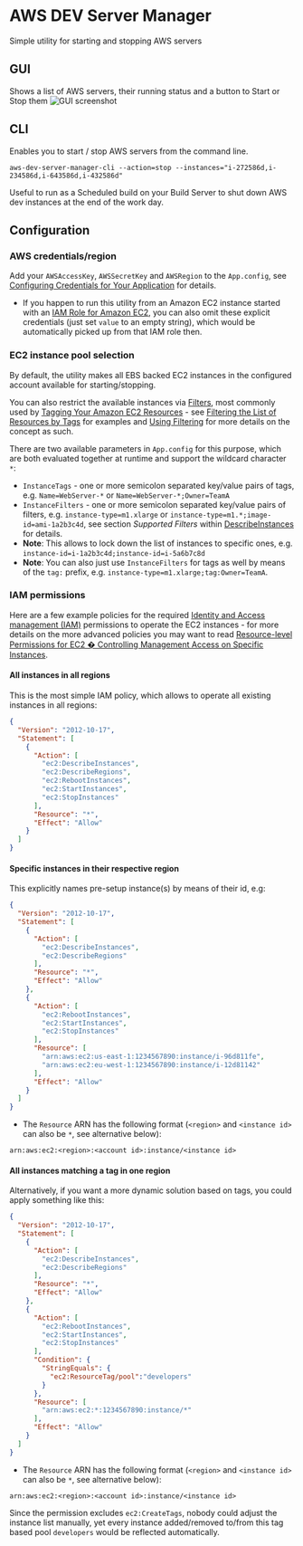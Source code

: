# AWS DEV Server Manager

Simple utility for starting and stopping AWS servers 

## GUI

Shows a list of AWS servers, their running status and a button to Start or Stop them
![GUI screenshot](https://f.cloud.github.com/assets/227505/930870/b0891972-0019-11e3-89c5-1926b4370828.PNG)

## CLI

Enables you to start / stop AWS servers from the command line.

```
aws-dev-server-manager-cli --action=stop --instances="i-272586d,i-234586d,i-643586d,i-432586d"
```

Useful to run as a Scheduled build on your Build Server to shut down AWS dev instances at the end of the work day.

## Configuration

### AWS credentials/region

Add your `AWSAccessKey`, `AWSSecretKey` and `AWSRegion` to the `App.config`, see 
[Configuring Credentials for Your Application](http://docs.aws.amazon.com/AWSSdkDocsNET/latest/DeveloperGuide/net-dg-config-creds.html) for details.

* If you happen to run this utility from an Amazon EC2 instance started with an 
[IAM Role for Amazon EC2](http://docs.aws.amazon.com/AWSEC2/latest/UserGuide/iam-roles-for-amazon-ec2.html), 
you can also omit these explicit credentials (just set `value` to an empty string), which would be automatically picked up from that IAM role then.

### EC2 instance pool selection

By default, the utility makes all EBS backed EC2 instances in the configured account available for starting/stopping.

You can also restrict the available instances via [Filters](http://docs.aws.amazon.com/AWSEC2/latest/UserGuide/Using_Filtering.html#Resource_Filters), 
most commonly used by [Tagging Your Amazon EC2 Resources](http://docs.aws.amazon.com/AWSEC2/latest/UserGuide/Using_Tags.html) - see 
[Filtering the List of Resources by Tags](http://docs.aws.amazon.com/AWSEC2/latest/UserGuide/Using_Tags.html#filtering-the-list-of-resources-by-tags-cli) 
for examples and [Using Filtering](http://docs.aws.amazon.com/AWSEC2/latest/UserGuide/Using_Filtering.html) for more details on the concept as such.

There are two available parameters in `App.config` for this purpose, which are both evaluated together at runtime and support the wildcard character `*`:

* `InstanceTags` - one or more semicolon separated key/value pairs of tags, e.g. `Name=WebServer-*` or  `Name=WebServer-*;Owner=TeamA`
* `InstanceFilters` - one or more semicolon separated key/value pairs of filters, e.g. `instance-type=m1.xlarge` or  `instance-type=m1.*;image-id=ami-1a2b3c4d`, see
section _Supported Filters_ within [DescribeInstances](http://docs.aws.amazon.com/AWSEC2/latest/APIReference/ApiReference-query-DescribeInstances.html) for details.
 * **Note**: This allows to lock down the list of instances to specific ones, e.g. `instance-id=i-1a2b3c4d;instance-id=i-5a6b7c8d`
 * **Note**: You can also just use `InstanceFilters` for tags as well by means of the `tag:` prefix, e.g. `instance-type=m1.xlarge;tag:Owner=TeamA`.

### IAM permissions

Here are a few example policies for the required [Identity and Access management (IAM)](http://aws.amazon.com/iam/) 
permissions to operate the EC2 instances - for more details on the more advanced policies you may want to read
[Resource-level Permissions for EC2 � Controlling Management Access on Specific Instances](http://blogs.aws.amazon.com/security/post/Tx29HCT3ABL7LP3/Resource-level-Permissions-for-EC2-Controlling-Management-Access-on-Specific-Ins).

#### All instances in all regions

This is the most simple IAM policy, which allows to operate all existing instances in all regions:
```json
{
  "Version": "2012-10-17",
  "Statement": [
    {
      "Action": [
        "ec2:DescribeInstances",
        "ec2:DescribeRegions",
        "ec2:RebootInstances",
        "ec2:StartInstances",
        "ec2:StopInstances"
      ],
      "Resource": "*",
      "Effect": "Allow"
    }
  ]
}
```

#### Specific instances in their respective region

This explicitly names pre-setup instance(s) by means of their id, e.g:

```json
{
  "Version": "2012-10-17",
  "Statement": [
    {
      "Action": [
        "ec2:DescribeInstances",
        "ec2:DescribeRegions"
      ],
      "Resource": "*",
      "Effect": "Allow"
    },
    {
      "Action": [
        "ec2:RebootInstances",
        "ec2:StartInstances",
        "ec2:StopInstances"
      ],
      "Resource": [
        "arn:aws:ec2:us-east-1:1234567890:instance/i-96d811fe",
        "arn:aws:ec2:eu-west-1:1234567890:instance/i-12d81142"
      ],
      "Effect": "Allow"
    }
  ]
}
```

* The `Resource` ARN has the following format (`<region>` and `<instance id>` can also be `*`, see alternative below):    
```
arn:aws:ec2:<region>:<account id>:instance/<instance id>
```

#### All instances matching a tag in one region

Alternatively, if you want a more dynamic solution based on tags, you could apply something like this:

```json
{
  "Version": "2012-10-17",
  "Statement": [
    {
      "Action": [
        "ec2:DescribeInstances",
        "ec2:DescribeRegions"
      ],
      "Resource": "*",
      "Effect": "Allow"
    },
    {
      "Action": [
        "ec2:RebootInstances",
        "ec2:StartInstances",
        "ec2:StopInstances"
      ],
      "Condition": {
        "StringEquals": {
          "ec2:ResourceTag/pool":"developers"
        }
      },
      "Resource": [
        "arn:aws:ec2:*:1234567890:instance/*"
      ],
      "Effect": "Allow"
    }
  ]
}
```

* The `Resource` ARN has the following format (`<region>` and `<instance id>` can also be `*`, see alternative below):    
```
arn:aws:ec2:<region>:<account id>:instance/<instance id>
```

Since the permission excludes `ec2:CreateTags`, nobody could adjust the instance list manually, 
yet every instance added/removed to/from this tag based pool `developers` would be reflected automatically.
